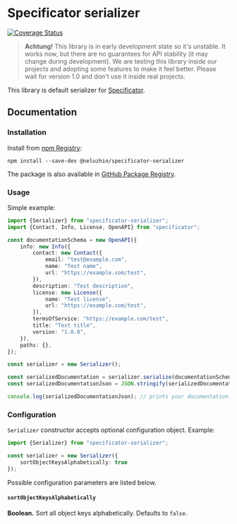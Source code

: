 # Specificator serializer

[![Coverage Status](https://coveralls.io/repos/github/neluzhin/specificator-serializer/badge.svg?branch=master)](https://coveralls.io/github/neluzhin/specificator-serializer?branch=master)

> **Achtung!** This library is in early development state so it's unstable. It works now, but there are no guarantees for API stability (it may change during development). We are testing this library inside our projects and adopting some features to make it feel better. Please wait for version 1.0 and don't use it inside real projects.

This library is default serializer for [Specificator](https://github.com/neluzhin/specificator).

## Documentation

### Installation

Install from [npm Registry](https://www.npmjs.com/package/@neluzhin/specificator-serializer):

```console
npm install --save-dev @neluzhin/specificator-serializer
```

The package is also available in [GitHub Package Registry](https://github.com/neluzhin/specificator-serializer/packages).

### Usage

Simple example:

```typescript
import {Serializer} from "specificator-serializer";
import {Contact, Info, License, OpenAPI} from "specificator";

const documentationSchema = new OpenAPI({
    info: new Info({
        contact: new Contact({
            email: "test@example.com",
            name: "Test name",
            url: "https://example.com/test",
        }),
        description: "Test description",
        license: new License({
            name: "Test license",
            url: "https://example.com/test",
        }),
        termsOfService: "https://example.com/test",
        title: "Test title",
        version: "1.0.0",
    }),
    paths: {},
});

const serializer = new Serializer();

const serializedDocumentation = serializer.serialize(documentationSchema);
const serializedDocumentationJson = JSON.stringify(serializedDocumentation);

console.log(serializedDocumentationJson); // prints your documentation in JSON
```

### Configuration

`Serializer` constructor accepts optional configuration object. Example:

```typescript
import {Serializer} from "specificator-serializer";

const serializer = new Serializer({
    sortObjectKeysAlphabetically: true
});
```

Possible configuration parameters are listed below.

#### `sortObjectKeysAlphabetically`

**Boolean.** Sort all object keys alphabetically. Defaults to `false`.
